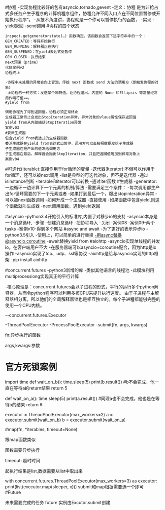 #协程
    -实现协程比较好的包有asyncio,tornado,gevent
    -定义：协程 是为非抢占式多任务产生子程序的计算机程序组件，协程允许不同入口点在不同位置暂停或开始执行程序”。
    -从技术角度讲，协程就是一个你可以暂停执行的函数，
    -实现
        -yield返回
        -send调用
    #协程的四个状态

    inspect.getgeneratorstate(…) 函数确定，该函数会返回下述字符串中的一个：
    GEN_CREATED：等待开始执行
    GEN_RUNNING：解释器正在执行
    GEN_SUSPENED：在yield表达式处暂停
    GEN_CLOSED：执行结束
    next预激（prime)
    代码案例v2
    协程终止

    -协程中未处理的异常会向上冒泡，传给 next 函数或 send 方法的调用方（即触发协程的对象）
    -止协程的一种方式：发送某个哨符值，让协程退出。内置的 None 和Ellipsis 等常量经常用作哨符值==。
    #yield from

    调用协程为了得到返回值，协程必须正常终止
    生成器正常终止会发出StopIteration异常，异常对象的vlaue属性保存返回值
    yield from从内部捕获StopIteration异常
    案例v03
    #委派生成器
    包含yield from表达式的生成器函数
    委派生成器在yield from表达式出暂停，调用方可以直接把数据发给子生成器
    子生成器在把产出的值发给调用方
    子生成器在最后，解释器会抛出StopIteration，并且把返回值附加到异常对象上
    案例v04
#可迭代(Iterable):直接作用于for循环的变量
-迭代器(Iterator):不但可以作用于for循环，还可以被next调用
-list是典型的可迭代对象，但不是迭代器
-通过isinstance判断
-iterable和iterator可以转换
-通过iter函数
#生成器
-generator:一边循环一边计算下一个元素的机制/算法
-需要满足三个条件：
    -每次调用都生产出for循环需要的下一个元素或者
    -如果打到最后一个，爆出stopinteration异常
    -可以被next函数调用
-如何升成一个生成器
-直接使用
-如果函数中包含yield,则这个函数就叫生成器
    -next调用函数，遇到yield返回

#asyncio
    -python3.4开始引入的标准库,内置了对移步io的支持
    -asyncio本身是一个消息循环,
    -步骤
    -创建消息循环
    -把协程导入
    -关闭
    -案例08
    -案例09-两个tasks
    -案例v10-得到多个网站
#async and await
    -为了更好的表示异步io
    -python3.5引入
    -使用上，可以简单的进行替换
        -用async替换@asyncio.coroutine
        -await替换yield from
#aiohttp
-asyncio实现单线程的并发io，在客户端用户不大
-在服务器端可以asyncio+coroutine配合，因为http是io操作
-asyncio实现了tcp、udp、ssl等协议
-aiohttp是给与asyncio实现的http框架
-pip install aiohttp
        
#concurrent.futures
-python3新增的库
-类似其他语言的线程池
-此模块利用multiprocessiong实现真正的平行计算

-核心原理是：concurrent.futures会以子进程的形式，平行的运行多个python解释器，从而令python程序可以利用多核CPU来提升执行速度。 由于子进程与主解释器相分离，所以他们的全局解释器锁也是相互独立的。每个子进程都能够完整的使用一个CPU内核。

--concurrent.futures.Executor

-ThreadPoolExecutor
-ProcessPoolExecutor
-submit(fn, args, kwargs)

fn:异步执行的函数

args,kwargs:参数

   # 官方死锁案例
  import time
  def wait_on_b():
      time.sleep(5)
      print(b.result())  #b不会完成，他一直在等待a的return结果
      return 5

  def wait_on_a():
      time.sleep(5)
      print(a.result())  #同理a也不会完成，他也是在等待b的结果
      return 6


  executor = ThreadPoolExecutor(max_workers=2)
  a = executor.submit(wait_on_b)
  b = executor.submit(wait_on_a)
  
#map(fn, *iterables, timeout=None)

跟map函数类似

函数需要异步执行

timeout: 超时时间

起执行结果是list,数据需要从list中取出来

  with concurrent.futures.ThreadPoolExecutor(max_workers=3) as executor:
      print(list(executor.map(sleeper, x)))
submit和map根据需要选一个即可
#Future

未来需要完成的任务
future 实例由Excutor.submit创建